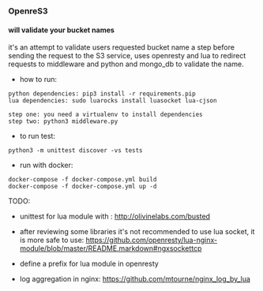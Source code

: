 ### OpenreS3

#### will validate your bucket names
it's an attempt to validate users requested bucket name a step before sending the request to
the S3 service, uses openresty and lua to redirect requests to middleware and python and
mongo_db to validate the name.


- how to run:

```
python dependencies: pip3 install -r requirements.pip
lua dependencies: sudo luarocks install luasocket lua-cjson
```

```
step one: you need a virtualenv to install dependencies
step two: python3 middleware.py 
```

- to run test:
```
python3 -m unittest discover -vs tests
```

- run with docker:
```
docker-compose -f docker-compose.yml build
docker-compose -f docker-compose.yml up -d
```

TODO:
- unittest for lua module with : http://olivinelabs.com/busted
- after reviewing some libraries it's not recommended to use lua socket, it is more safe to use:
https://github.com/openresty/lua-nginx-module/blob/master/README.markdown#ngxsockettcp
  
- define a prefix for lua module in openresty
- log aggregation in nginx: https://github.com/mtourne/nginx_log_by_lua